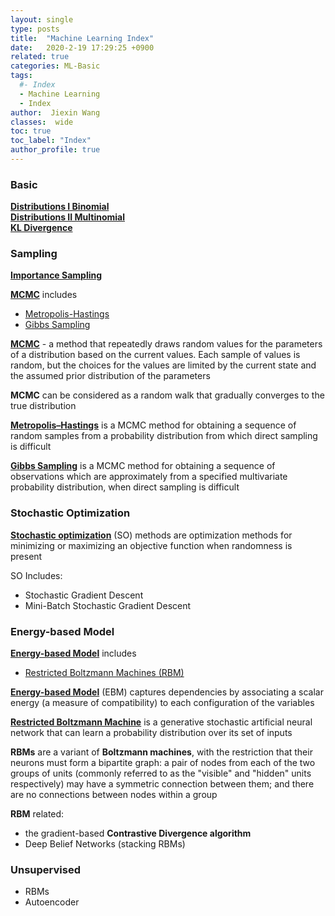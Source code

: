 ```yaml
---
layout: single
type: posts
title:  "Machine Learning Index"
date:   2020-2-19 17:29:25 +0900
related: true
categories: ML-Basic
tags:
  #- Index
  - Machine Learning
  - Index
author:  Jiexin Wang
classes:  wide
toc: true
toc_label: "Index"
author_profile: true
---
```


### Basic  

[**Distributions I Binomial**](/judy_blog/ml-basic/2020/03/05/distributions.html)   
[**Distributions II Multinomial**](/judy_blog/ml-basic/2020/03/10/distributions2.html)    
[**KL Divergence**](https://ha5ha6.github.io/judy_blog/ml-basic/2020/03/02/kl.html)  

### Sampling  

[**Importance Sampling**](https://ha5ha6.github.io/judy_blog/ml-basic/2020/02/21/importancesampling.html)  

[**MCMC**](https://ha5ha6.github.io/judy_blog/ml-basic/2019/12/20/mcmc.html) includes
- [Metropolis-Hastings](https://ha5ha6.github.io/judy_blog/ml-basic/2019/12/20/mcmc.html#metropolis-hastings)
- [Gibbs Sampling](https://ha5ha6.github.io/judy_blog/ml-basic/2020/02/18/gibbssampling.html)

[**MCMC**](https://ha5ha6.github.io/judy_blog/ml-basic/2019/12/20/mcmc.html) - a method that repeatedly draws random values for the parameters of a distribution based on the current values. Each sample of values is random, but the choices for the values are limited by the current state and the assumed prior distribution of the parameters  

**MCMC** can be considered as a random walk that gradually converges to the true distribution

[**Metropolis–Hastings**](https://ha5ha6.github.io/judy_blog/ml-basic/2019/12/20/mcmc.html#metropolis-hastings) is a MCMC method for obtaining a sequence of random samples from a probability distribution from which direct sampling is difficult  

[**Gibbs Sampling**](https://ha5ha6.github.io/judy_blog/ml-basic/2020/02/18/gibbssampling.html) is a MCMC method for obtaining a sequence of observations which are approximately from a specified multivariate probability distribution, when direct sampling is difficult  

### Stochastic Optimization

[**Stochastic optimization**](https://ha5ha6.github.io/judy_blog/ml-basic/2019/12/18/stochasticoptimization.html) (SO) methods are optimization methods for minimizing or maximizing an objective function when randomness is present

SO Includes:
- Stochastic Gradient Descent
- Mini-Batch Stochastic Gradient Descent

### Energy-based Model

[**Energy-based Model**](https://ha5ha6.github.io/judy_blog/ml-basic/2020/02/05/energybasedmodel.html) includes
- [Restricted Boltzmann Machines (RBM)](https://ha5ha6.github.io/judy_blog/ml-basic/2020/02/10/RBM.html)

[**Energy-based Model**](https://ha5ha6.github.io/judy_blog/ml-basic/2020/02/05/energybasedmodel.html) (EBM) captures dependencies by associating a scalar energy (a measure of compatibility) to each configuration of the variables

[**Restricted Boltzmann Machine**](https://ha5ha6.github.io/judy_blog/ml-basic/2020/02/10/RBM.html) is a generative stochastic artificial neural network that can learn a probability distribution over its set of inputs

**RBMs** are a variant of **Boltzmann machines**, with the restriction that their neurons must form a bipartite graph: a pair of nodes from each of the two groups of units (commonly referred to as the "visible" and "hidden" units respectively) may have a symmetric connection between them; and there are no connections between nodes within a group  

**RBM** related:  
- the gradient-based **Contrastive Divergence algorithm**
- Deep Belief Networks (stacking RBMs)


### Unsupervised

- RBMs
- Autoencoder
